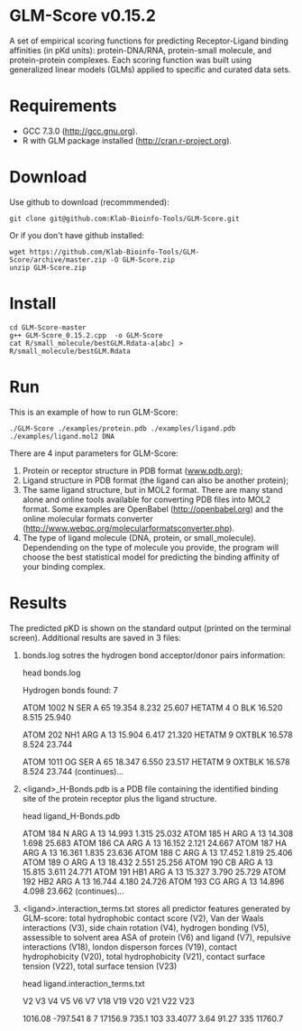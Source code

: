 GLM-Score v0.15.2
========

A set of empirical scoring functions for predicting Receptor-Ligand binding affinities (in pKd units): protein-DNA/RNA, protein-small molecule, and protein-protein complexes.
Each scoring function was built using generalized linear models (GLMs) applied to specific and curated data sets.

# Requirements

- GCC 7.3.0 (http://gcc.gnu.org).
- R with GLM package installed (http://cran.r-project.org).

# Download

Use github to download (recommmended):

    git clone git@github.com:Klab-Bioinfo-Tools/GLM-Score.git

Or if you don't have github installed:

    wget https://github.com/Klab-Bioinfo-Tools/GLM-Score/archive/master.zip -O GLM-Score.zip
    unzip GLM-Score.zip
    
# Install
    
    cd GLM-Score-master
    g++ GLM-Score_0.15.2.cpp  -o GLM-Score
    cat R/small_molecule/bestGLM.Rdata-a[abc] > R/small_molecule/bestGLM.Rdata
    
# Run
    
This is an example of how to run GLM-Score:

    ./GLM-Score ./examples/protein.pdb ./examples/ligand.pdb ./examples/ligand.mol2 DNA
    
There are 4 input parameters for GLM-Score:

1. Protein or receptor structure in PDB format (www.pdb.org);
2. Ligand structure in PDB format (the ligand can also be another protein);
3. The same ligand structure, but in MOL2 format. There are many stand alone and online tools available for converting PDB files into MOL2 format. Some examples are OpenBabel (http://openbabel.org) and the online molecular formats converter (http://www.webqc.org/molecularformatsconverter.php).
4. The type of ligand molecule (DNA, protein, or small_molecule). Dependending on the type of molecule you provide, the program will choose the best statistical model for predicting the binding affinity of your binding complex.


# Results

The predicted pKD is shown on the standard output (printed on the terminal screen). Additional results are saved in 3 files:    

1. bonds.log sotres the hydrogen bond acceptor/donor pairs information:

    head bonds.log
    
    Hydrogen bonds found: 7
    
    ATOM   1002  N   SER A  65      19.354   8.232  25.607
    HETATM    4   O  BLK            16.520   8.515  25.940
    
    ATOM    202  NH1 ARG A  13      15.904   6.417  21.320
    HETATM    9   OXTBLK            16.578   8.524  23.744
    
    ATOM   1011  OG  SER A  65      18.347   6.550  23.517
    HETATM    9   OXTBLK            16.578   8.524  23.744
    (continues)...
    
2. \<ligand\>_H-Bonds.pdb is a PDB file containing the identified binding site of the protein receptor plus the ligand structure.

    head ligand_H-Bonds.pdb
    
    ATOM    184  N   ARG A  13      14.993   1.315  25.032
    ATOM    185  H   ARG A  13      14.308   1.698  25.683
    ATOM    186  CA  ARG A  13      16.152   2.121  24.667
    ATOM    187  HA  ARG A  13      16.361   1.835  23.636
    ATOM    188  C   ARG A  13      17.452   1.819  25.406
    ATOM    189  O   ARG A  13      18.432   2.551  25.256
    ATOM    190  CB  ARG A  13      15.815   3.611  24.771
    ATOM    191  HB1 ARG A  13      15.327   3.790  25.729
    ATOM    192  HB2 ARG A  13      16.744   4.180  24.726
    ATOM    193  CG  ARG A  13      14.896   4.098  23.662
    (continues)...
    
3. \<ligand\>.interaction_terms.txt stores all predictor features generated by GLM-score: 
total hydrophobic contact score (V2), Van der Waals interactions (V3), side chain rotation (V4), hydrogen bonding (V5), assessible to solvent area ASA of protein (V6) and ligand (V7), repulsive interactions (V18), london disperson forces (V19), contact hydrophobicity (V20), total hydrophobicity (V21), contact surface tension (V22), total surface tension (V23) 

    head ligand.interaction_terms.txt
    
    V2      V3      V4      V5      V6      V7      V18     V19     V20     V21     V22     V23
    
    1016.08 -797.541        8       7       17156.9 735.1   103     33.4077 3.64    91.27   335     11760.7
    
